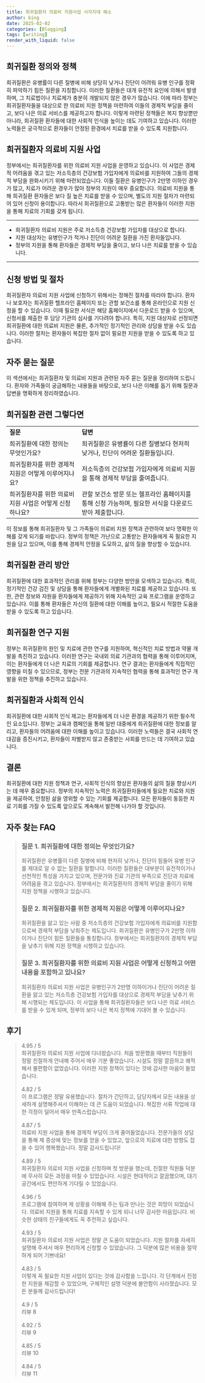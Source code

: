 ```yaml
---
title: 희귀질환자 의료비 지원사업 사각지대 해소
author: bing
date: 2025-02-02
categories: [Blogging]
tags: [writing]
render_with_liquid: false
---
```



<h2 id='희귀질환 정의와 정책'>희귀질환 정의와 정책</h2>

<p>희귀질환은 유병률이 다른 질병에 비해 상당히 낮거나 진단이 어려워 유병 인구를 정확히 파악하기 힘든 질환을 지칭합니다. 이러한 질환들은 대개 유전적 요인에 의해서 발생하며, 그 치료법이나 치료제가 충분히 개발되지 않은 경우가 많습니다. 이에 따라 정부는 희귀질환자들을 대상으로 한 의료비 지원 정책을 마련하여 이들의 경제적 부담을 줄이고, 보다 나은 의료 서비스를 제공하고자 합니다. 이렇게 마련된 정책들은 복지 향상뿐만 아니라, 희귀질환 환자들에 대한 사회적 인식을 높이는 데도 기여하고 있습니다. 이러한 노력들은 궁극적으로 환자들이 안정된 환경에서 치료를 받을 수 있도록 지원합니다.</p>

<h2 id='희귀질환자 의료비 지원 사업'>희귀질환자 의료비 지원 사업</h2>

<p>정부에서는 희귀질환자를 위한 의료비 지원 사업을 운영하고 있습니다. 이 사업은 경제적 어려움을 겪고 있는 저소득층의 건강보험 가입자에게 의료비를 지원하여 그들의 경제적 부담을 완화시키기 위해 마련되었습니다. 이들 질환은 유병인구가 2만명 이하인 경우가 많고, 치료가 어려운 경우가 많아 정부의 지원이 매우 중요합니다. 의료비 지원을 통해 희귀질환 환자들은 보다 질 높은 치료를 받을 수 있으며, 별도의 지원 절차가 마련되어 있어 신청이 용이합니다. 따라서 희귀질환으로 고통받는 많은 환자들이 이러한 지원을 통해 치료의 기회를 갖게 됩니다.</p>

<hr />

<ul>
    <li>희귀질환자 의료비 지원은 주로 저소득층 건강보험 가입자를 대상으로 합니다.</li>
    <li>지원 대상자는 유병인구가 적거나 진단이 어려운 질환을 가진 환자들입니다.</li>
    <li>정부의 지원을 통해 환자들은 경제적 부담을 줄이고, 보다 나은 치료를 받을 수 있습니다.</li>
</ul>

<hr />

<h2 id='신청 방법 및 절차'>신청 방법 및 절차</h2>

<p>희귀질환자 의료비 지원 사업에 신청하기 위해서는 정해진 절차를 따라야 합니다. 환자나 보호자는 희귀질환 헬프라인 홈페이지 또는 관할 보건소를 통해 온라인으로 지원 신청을 할 수 있습니다. 이때 필요한 서식은 해당 홈페이지에서 다운로드 받을 수 있으며, 신청서를 제출한 후 담당 기관의 심사를 기다려야 합니다. 특히, 지원 대상자로 선정되면 희귀질환에 대한 의료비 지원은 물론, 추가적인 정기적인 관리와 상담을 받을 수도 있습니다. 이러한 절차는 환자들이 복잡한 절차 없이 필요한 지원을 받을 수 있도록 하고 있습니다.</p>

<h2 id='자주 묻는 질문'>자주 묻는 질문</h2>

<p>이 섹션에서는 희귀질환자 및 의료비 지원과 관련된 자주 묻는 질문을 정리하여 드립니다. 환자와 가족들이 궁금해하는 내용들을 바탕으로, 보다 나은 이해를 돕기 위해 질문과 답변을 명확하게 정리하였습니다.</p>

<h2 id='희귀질환 관련 그렇다면'>희귀질환 관련 그렇다면</h2>

<table>
    <tr>
        <td><b>질문</b></td>
        <td><b>답변</b></td>
    </tr>
    <tr>
        <td>희귀질환에 대한 정의는 무엇인가요?</td>
        <td>희귀질환은 유병률이 다른 질병보다 현저히 낮거나, 진단이 어려운 질환들입니다.</td>
    </tr>
    <tr>
        <td>희귀질환자를 위한 경제적 지원은 어떻게 이루어지나요?</td>
        <td>저소득층의 건강보험 가입자에게 의료비 지원을 통해 경제적 부담을 줄여줍니다.</td>
    </tr>
    <tr>
        <td>희귀질환자를 위한 의료비 지원 사업은 어떻게 신청하나요?</td>
        <td>관할 보건소 방문 또는 헬프라인 홈페이지를 통해 신청 가능하며, 필요한 서식을 다운로드받아 제출합니다.</td>
    </tr>
</table>

<p>이 정보를 통해 희귀질환자 및 그 가족들이 의료비 지원 정책과 관련하여 보다 명확한 이해를 갖게 되기를 바랍니다. 정부의 정책은 가난으로 고통받는 환자들에게 꼭 필요한 지원을 담고 있으며, 이를 통해 경제적 안정을 도모하고, 삶의 질을 향상할 수 있습니다.</p>

<h2 id='희귀질환 관리 방안'>희귀질환 관리 방안</h2>

<p>희귀질환에 대한 효과적인 관리를 위해 정부는 다양한 방안을 모색하고 있습니다. 특히, 정기적인 건강 검진 및 상담을 통해 환자들에게 개별화된 치료를 제공하고 있습니다. 또한, 관련 정보와 자원을 환자들에게 제공하기 위해 지속적인 교육 프로그램을 운영하고 있습니다. 이를 통해 환자들은 자신의 질환에 대한 이해를 높이고, 필요시 적절한 도움을 받을 수 있도록 하고 있습니다.</p>

<h2 id='희귀질환 연구 지원'>희귀질환 연구 지원</h2>

<p>정부는 희귀질환의 원인 및 치료에 관한 연구를 지원하여, 혁신적인 치료 방법과 약물 개발을 촉진하고 있습니다. 이러한 연구는 국내외 의료 기관과의 협력을 통해 이루어지며, 이는 환자들에게 더 나은 치료의 기회를 제공합니다. 연구 결과는 환자들에게 직접적인 영향을 미칠 수 있으므로, 정부는 전문 기관과의 지속적인 협력을 통해 효과적인 연구 개발을 위한 정책을 추진하고 있습니다.</p>

<h2 id='희귀질환과 사회적 인식'>희귀질환과 사회적 인식</h2>

<p>희귀질환에 대한 사회적 인식 제고는 환자들에게 더 나은 환경을 제공하기 위한 필수적인 요소입니다. 정부는 교육과 캠페인을 통해 일반 대중에게 희귀질환에 대한 정보를 알리고, 환자들의 어려움에 대한 이해를 높이고 있습니다. 이러한 노력들은 결국 사회적 연대감을 증진시키고, 환자들이 차별받지 않고 존중받는 사회를 만드는 데 기여하고 있습니다.</p>

<h2 id='결론'>결론</h2>

<p>희귀질환에 대한 지원 정책과 연구, 사회적 인식의 향상은 환자들의 삶의 질을 향상시키는 데 매우 중요합니다. 정부의 지속적인 노력은 희귀질환자들에게 필요한 치료와 지원을 제공하여, 안정된 삶을 영위할 수 있는 기회를 제공합니다. 모든 환자들이 동등한 치료 기회를 가질 수 있도록 앞으로도 계속해서 발전해 나가야 할 것입니다.</p>


<h2 id='자주_찾는_FAQ'>자주 찾는 FAQ</h2>
<div itemscope="" itemtype="https://schema.org/FAQPage"> 
<blockquote> 
<div itemscope="" itemprop="mainEntity" itemtype="https://schema.org/Question"> 
<h3 itemprop="name">질문 1. 희귀질환에 대한 정의는 무엇인가요?</h3> 
<div itemscope="" itemprop="acceptedAnswer" itemtype="https://schema.org/Answer"> 
<span itemprop="text"> 
<p>희귀질환은 유병률이 다른 질병에 비해 현저히 낮거나, 진단이 힘들어 유병 인구를 제대로 알 수 없는 질환을 말합니다. 이러한 질환들은 대부분이 유전적이거나 선천적인 특성을 가지고 있으며, 전문가와 진료 기관의 부족으로 진단과 치료에 어려움을 겪고 있습니다. 정부에서는 희귀질환자의 경제적 부담을 줄이기 위해 지원 정책을 시행하고 있습니다.</p> 
</span> 
</div> 
</div> 

<div itemscope="" itemprop="mainEntity" itemtype="https://schema.org/Question"> 
<h3 itemprop="name">질문 2. 희귀질환자를 위한 경제적 지원은 어떻게 이루어지나요?</h3> 
<div itemscope="" itemprop="acceptedAnswer" itemtype="https://schema.org/Answer"> 
<span itemprop="text"> 
<p>희귀질환을 앓고 있는 사람 중 저소득층의 건강보험 가입자에게 의료비를 지원함으로써 경제적 부담을 낮춰주는 제도입니다. 희귀질환은 유병인구가 2만명 이하이거나 진단이 힘든 질환들을 통칭합니다. 정부에서는 희귀질환자의 경제적 부담을 낮추기 위해 지원 정책을 시행하고 있습니다.</p> 
</span> 
</div> 
</div> 

<div itemscope="" itemprop="mainEntity" itemtype="https://schema.org/Question"> 
<h3 itemprop="name">질문 3. 희귀질환자를 위한 의료비 지원 사업은 어떻게 신청하고 어떤 내용을 포함하고 있나요?</h3> 
<div itemscope="" itemprop="acceptedAnswer" itemtype="https://schema.org/Answer"> 
<span itemprop="text"> 
<p>희귀질환자 의료비 지원 사업은 유병인구가 2만명 이하이거나 진단이 어려운 질환을 앓고 있는 저소득층 건강보험 가입자를 대상으로 경제적 부담을 낮추기 위해 시행되는 제도입니다. 이 사업을 통해 희귀질환자들은 보다 나은 의료 서비스를 받을 수 있게 되며, 정부의 보다 나은 복지 정책에 기대어 볼 수 있습니다.</p> 
</span> 
</div> 
</div> 

</blockquote> 
</div>
<h2 id='후기'>후기</h2>
<div itemscope itemtype="https://schema.org/Product">
  <blockquote>
  <div itemprop="review" itemscope itemtype="https://schema.org/Review">
      <div itemprop="reviewRating" itemscope itemtype="https://schema.org/Rating"> <span itemprop="ratingValue">4.95</span> / <span itemprop="bestRating">5</span> </div>
      <span itemprop="reviewBody">희귀질환자 의료비 지원 사업에 다녀왔습니다. 처음 방문했을 때부터 직원들이 정말 친절하게 안내해 주어서 매우 기분 좋았습니다. 시설도 정말 깔끔하고 쾌적해서 불편함이 없었습니다. 이러한 지원 정책이 있다는 것에 감사한 마음이 들었습니다.</span>
  </div>
  <br>
  <div itemprop="review" itemscope itemtype="https://schema.org/Review">
      <div itemprop="reviewRating" itemscope itemtype="https://schema.org/Rating"> <span itemprop="ratingValue">4.82</span> / <span itemprop="bestRating">5</span> </div>
      <span itemprop="reviewBody">이 프로그램은 정말 유용했습니다. 절차가 간단하고, 담당자께서 모든 내용을 상세하게 설명해주셔서 이해하는 데 큰 도움이 되었습니다. 복잡한 서류 작업에 대한 걱정이 덜어서 매우 만족스럽습니다.</span>
  </div>
  <br>
  <div itemprop="review" itemscope itemtype="https://schema.org/Review">
      <div itemprop="reviewRating" itemscope itemtype="https://schema.org/Rating"> <span itemprop="ratingValue">4.87</span> / <span itemprop="bestRating">5</span> </div>
      <span itemprop="reviewBody">의료비 지원 사업을 통해 경제적 부담이 크게 줄어들었습니다. 전문가들의 상담을 통해 제 증상에 맞는 정보를 얻을 수 있었고, 앞으로의 치료에 대한 방향도 잡을 수 있어 행복했습니다. 정말 감사드립니다!</span>
  </div>
  <br>
  <div itemprop="review" itemscope itemtype="https://schema.org/Review">
      <div itemprop="reviewRating" itemscope itemtype="https://schema.org/Rating"> <span itemprop="ratingValue">4.89</span> / <span itemprop="bestRating">5</span> </div>
      <span itemprop="reviewBody">희귀질환자 의료비 지원 사업을 신청하며 첫 방문을 했는데, 친절한 직원들 덕분에 무사히 모든 과정을 마칠 수 있었습니다. 시설은 현대적이고 깔끔했으며, 대기 공간에서도 편안하게 기다릴 수 있었습니다.</span>
  </div>
  <br>
  <div itemprop="review" itemscope itemtype="https://schema.org/Review">
      <div itemprop="reviewRating" itemscope itemtype="https://schema.org/Rating"> <span itemprop="ratingValue">4.96</span> / <span itemprop="bestRating">5</span> </div>
      <span itemprop="reviewBody">프로그램에 참여하며 제 상황을 이해해 주는 팀과 만나는 것은 희망이 되었습니다. 의료비 지원을 통해 치료를 지속할 수 있게 되니 너무 감사한 마음입니다. 비슷한 상태의 친구들에게도 꼭 추천하고 싶습니다.</span>
  </div>
  <br>
  <div itemprop="review" itemscope itemtype="https://schema.org/Review">
      <div itemprop="reviewRating" itemscope itemtype="https://schema.org/Rating"> <span itemprop="ratingValue">4.93</span> / <span itemprop="bestRating">5</span> </div>
      <span itemprop="reviewBody">희귀질환자 의료비 지원 사업은 정말 큰 도움이 되었습니다. 지원 절차를 자세히 설명해 주셔서 매우 편리하게 신청할 수 있었습니다. 그 덕분에 많은 비용을 절약하게 되어 기쁘네요!</span>
  </div>
  <br>
  <div itemprop="review" itemscope itemtype="https://schema.org/Review">
      <div itemprop="reviewRating" itemscope itemtype="https://schema.org/Rating"> <span itemprop="ratingValue">4.83</span> / <span itemprop="bestRating">5</span> </div>
      <span itemprop="reviewBody">이렇게 꼭 필요한 지원 사업이 있다는 것에 감사함을 느낍니다. 각 단계에서 진정한 지원을 체감할 수 있었으며, 구체적인 설명 덕분에 불안함이 사라졌습니다. 모든 분들께 감사드립니다!</span>
  </div>
  <br>
  <div itemprop="review" itemscope itemtype="https://schema.org/Review">
      <div itemprop="reviewRating" itemscope itemtype="https://schema.org/Rating"> <span itemprop="ratingValue">4.9</span> / <span itemprop="bestRating">5</span> </div>
      <span itemprop="reviewBody">리뷰 8</span>
  </div>
  <br>
  <div itemprop="review" itemscope itemtype="https://schema.org/Review">
      <div itemprop="reviewRating" itemscope itemtype="https://schema.org/Rating"> <span itemprop="ratingValue">4.92</span> / <span itemprop="bestRating">5</span> </div>
      <span itemprop="reviewBody">리뷰 9</span>
  </div>
  <br>
  <div itemprop="review" itemscope itemtype="https://schema.org/Review">
      <div itemprop="reviewRating" itemscope itemtype="https://schema.org/Rating"> <span itemprop="ratingValue">4.85</span> / <span itemprop="bestRating">5</span> </div>
      <span itemprop="reviewBody">리뷰 10</span>
  </div>
  <br>
  <div itemprop="review" itemscope itemtype="https://schema.org/Review">
      <div itemprop="reviewRating" itemscope itemtype="https://schema.org/Rating"> <span itemprop="ratingValue">4.84</span> / <span itemprop="bestRating">5</span> </div>
      <span itemprop="reviewBody">리뷰 11</span>
  </div>
  </blockquote>
</div>
